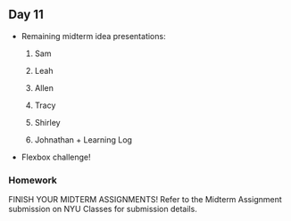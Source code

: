 ## Day 11

* Remaining midterm idea presentations:

    1. Sam

    2. Leah

    3. Allen

    4. Tracy

    5. Shirley

    6. Johnathan + Learning Log

* Flexbox challenge!


### Homework

FINISH YOUR MIDTERM ASSIGNMENTS! Refer to the Midterm Assignment submission on NYU Classes for submission details.

